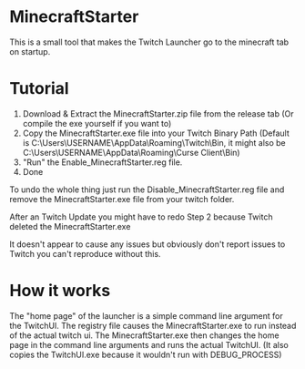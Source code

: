 # MinecraftStarter
This is a small tool that makes the Twitch Launcher go to the minecraft tab on startup.

# Tutorial
1. Download & Extract the MinecraftStarter.zip file from the release tab (Or compile the exe yourself if you want to)
2. Copy the MinecraftStarter.exe file into your Twitch Binary Path (Default is C:\Users\USERNAME\AppData\Roaming\Twitch\Bin, it might also be C:\Users\USERNAME\AppData\Roaming\Curse Client\Bin)
3. "Run" the Enable_MinecraftStarter.reg file.
4. Done

To undo the whole thing just run the Disable_MinecraftStarter.reg file and remove the MinecraftStarter.exe file from your twitch folder.

After an Twitch Update you might have to redo Step 2 because Twitch deleted the MinecraftStarter.exe

It doesn't appear to cause any issues but obviously don't report issues to Twitch you can't reproduce without this.

# How it works
The "home page" of the launcher is a simple command line argument for the TwitchUI. The registry file causes the MinecraftStarter.exe to run instead of the actual twitch ui. 
The MinecraftStarter.exe then changes the home page in the command line arguments and runs the actual TwitchUI. (It also copies the TwitchUI.exe because it wouldn't run with DEBUG_PROCESS)

